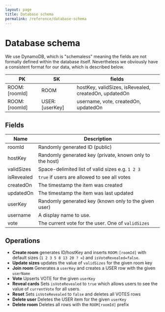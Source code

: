 ```yaml
---
layout: page
title: Database schema
permalink: /reference/database-schema
---
```


# Database schema

We use DynamoDB, which is "schemaless" meaning the fields are not formally defined within the database itself. Nevertheless we obviously have a consistent format for our data, which is described below.

| PK            | SK             | fields                                                |
| ------------- | -------------- | ----------------------------------------------------- |
| ROOM:[roomId] | ROOM           | hostKey, validSizes, isRevealed, createdOn, updatedOn |
| ROOM:[roomId] | USER:[userKey] | username, vote, createdOn, updatedOn                  |

## Fields

| Name       | Description                                              |
| ---------- | -------------------------------------------------------- |
| roomId     | Randomly generated ID (public)                           |
| hostKey    | Randomly generated key (private, known only to the host) |
| validSizes | Space-delimited list of valid sizes e.g. `1 2 3`         |
| isRevealed | `true` if users are allowed to see all votes             |
| createdOn  | The timestamp the item was created                       |
| updatedOn  | The timestamp the item was last updated                  |
| userKey    | Randomly generated key (known only to the given user)    |
| username   | A display name to use.                                   |
| vote       | The current vote for the user. One of `validSizes`       |

## Operations

- **Create room** generates ID/hostKey and inserts `ROOM:[roomId]` with default sizes (`1 2 3 5 8 13 20 ? ∞`) and `isVoteRevealed=false`.
- **Update sizes** updates the value of `validSizes` for the given room key
- **Join room** Generates a `userKey` and creates a USER row with the given `userName`
- **Vote** Upserts VOTE for the given `userKey`
- **Reveal cards** Sets `isVoteRevealed` to `true` which allows users to see the value of `currentVote` for all users.
- **Reset** Sets `isVoteRevealed` to `false` and deletes all VOTES rows
- **Delete user** Deletes the USER item for the given `userKey`
- **Delete room** Deletes all rows with the `ROOM[roomId]` prefix
